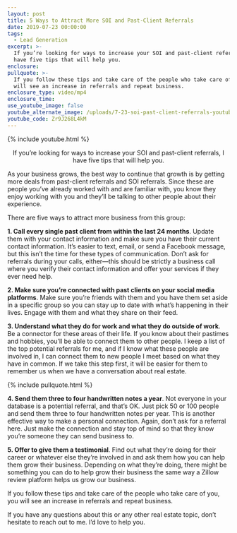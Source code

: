 ```yaml
---
layout: post
title: 5 Ways to Attract More SOI and Past-Client Referrals
date: 2019-07-23 00:00:00
tags:
  - Lead Generation
excerpt: >-
  If you’re looking for ways to increase your SOI and past-client referrals, I
  have five tips that will help you.
enclosure:
pullquote: >-
  If you follow these tips and take care of the people who take care of you, you
  will see an increase in referrals and repeat business.
enclosure_type: video/mp4
enclosure_time:
use_youtube_image: false
youtube_alternate_image: /uploads/7-23-soi-past-client-referrals-youtube.jpg
youtube_code: Zr9J268L4kM
---
```


{% include youtube.html %}

<center>If you’re looking for ways to increase your SOI and past-client referrals, I have five tips that will help you.</center>

As your business grows, the best way to continue that growth is by getting more deals from past-client referrals and SOI referrals. Since these are people you’ve already worked with and are familiar with, you know they enjoy working with you and they’ll be talking to other people about their experience.

There are five ways to attract more business from this group:

**1\. Call every single past client from within the last 24 months**. Update them with your contact information and make sure you have their current contact information. It’s easier to text, email, or send a Facebook message, but this isn’t the time for these types of communication. Don’t ask for referrals during your calls, either—this should be strictly a business call where you verify their contact information and offer your services if they ever need help.

**2\. Make sure you’re connected with past clients on your social media platforms**. Make sure you’re friends with them and you have them set aside in a specific group so you can stay up to date with what’s happening in their lives. Engage with them and what they share on their feed.

**3\. Understand what they do for work and what they do outside of work**. Be a connector for these areas of their life. If you know about their pastimes and hobbies, you’ll be able to connect them to other people. I keep a list of the top potential referrals for me, and if I know what these people are involved in, I can connect them to new people I meet based on what they have in common. If we take this step first, it will be easier for them to remember us when we have a conversation about real estate.

{% include pullquote.html %}

**4\. Send them three to four handwritten notes a year**. Not everyone in your database is a potential referral, and that’s OK. Just pick 50 or 100 people and send them three to four handwritten notes per year. This is another effective way to make a personal connection. Again, don’t ask for a referral here. Just make the connection and stay top of mind so that they know you’re someone they can send business to.

**5\. Offer to give them a testimonial**. Find out what they’re doing for their career or whatever else they’re involved in and ask them how you can help them grow their business. Depending on what they’re doing, there might be something you can do to help grow their business the same way a Zillow review platform helps us grow our business.

If you follow these tips and take care of the people who take care of you, you will see an increase in referrals and repeat business.

If you have any questions about this or any other real estate topic, don’t hesitate to reach out to me. I’d love to help you.